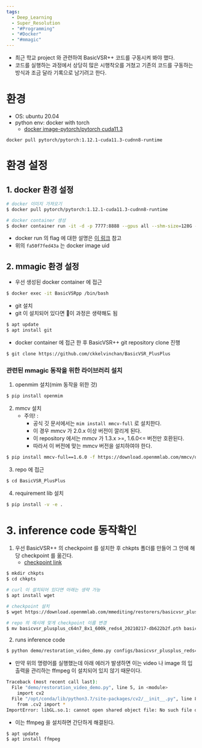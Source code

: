 ```yaml
---
tags:
  - Deep_Learning
  - Super_Resolution
  - "#Programming"
  - "#Docker"
  - "#mmagic"
---
```

* 최근 학교 project 와 관련하여 BasicVSR++ 코드를 구동시켜 봐야 했다.
* 코드를 실행하는 과정에서 상당히 많은 시행착오를 거쳤고 기존의 코드를 구동하는 방식과 조금 달라 기록으로 남기려고 한다.

# 환경
* OS: ubuntu 20.04
* python env: docker with torch
	* [docker image-pytorch/pytorch cuda11.3](https://hub.docker.com/r/pytorch/pytorch/tags?page=&page_size=&ordering=&name=11.3)
```
docker pull pytorch/pytorch:1.12.1-cuda11.3-cudnn8-runtime
```

# 환경 설정
## 1. docker 환경 설정
```bash
# docker 이미지 가져오기
$ docker pull pytorch/pytorch:1.12.1-cuda11.3-cudnn8-runtime

# docker container 생성
$ docker container run -it -d -p 7777:8888 --gpus all --shm-size=128G --name BasicVSRpp fa50f7fed43a /bin/bash
```
* docker run 의 flag 에 대한 설명은 [이 링크](https://jeahun10717.tistory.com/43) 참고
* 위의 `fa50f7fed43a` 는 docker image uid
## 2. mmagic 환경 설정
* 우선 생성된 docker container 에 접근
```bash
$ docker exec -it BasicVSRpp /bin/bash
```

* git 설치
* git 이 설치되어 있다면 이 과정은 생략해도 됨
```bash
$ apt update
$ apt install git
```

* docker container 에 접근 한 후 BasicVSR++ git repository clone 진행
```bash
$ git clone https://github.com/ckkelvinchan/BasicVSR_PlusPlus
```

### 관련된 mmagic 동작을 위한 라이브러리 설치
1. openmim 설치(mim 동작을 위한 것)
```bash
$ pip install openmim
```

2. mmcv 설치
	* 주의! : 
		* 공식 깃 문서에서는 `mim install mmcv-full` 로 설치한다.
		* 이 경우 mmcv 가 2.0.x 이상 버전이 깔리게 된다.
		* 이 repository 에서는 mmcv 가 1.3.x >=, 1.6.0<= 버전만 호환된다.
		* 따라서 이 버전에 맞는 mmcv 버전을 설치하여야 한다.
```bash
$ pip install mmcv-full==1.6.0 -f https://download.openmmlab.com/mmcv/dist/cu116/torch1.12.0/index.html
```

3. repo 에 접근
```bash
$ cd BasicVSR_PlusPlus
```

4. requirement lib 설치
```bash
$ pip install -v -e .
```



# 3. inference code 동작확인

1. 우선 BasicVSR++ 의 checkpoint 를 설치한 후 chkpts 폴더를 만들어 그 안에 해당 checkpoint 를 옮긴다.
	* [checkpoint link](https://download.openmmlab.com/mmediting/restorers/basicvsr_plusplus/basicvsr_plusplus_c64n7_8x1_600k_reds4_20210217-db622b2f.pth)
```bash
$ mkdir chkpts
$ cd chkpts

# curl 이 설치되어 있다면 아래는 생략 가능
$ apt install wget

# checkpoint 설치
$ wget https://download.openmmlab.com/mmediting/restorers/basicvsr_plusplus/basicvsr_plusplus_c64n7_8x1_600k_reds4_20210217-db622b2f.pth

# repo 의 예시에 맞게 checkpoint 이름 변경
$ mv basicvsr_plusplus_c64n7_8x1_600k_reds4_20210217-db622b2f.pth basicvsr_plusplus_reds4.pth
```

2. runs inference code
```bash
$ python demo/restoration_video_demo.py configs/basicvsr_plusplus_reds4.py chkpts/basicvsr_plusplus_reds4.pth data/demo_000 results/demo_000
```
* 만약 위의 명령어를 실행했는데 아래 에러가 발생하면 이는 video 나 image 의 입출력을 관리하는 ffmpeg 이 설치되어 있지 않기 때문이다.
```bash
Traceback (most recent call last):
  File "demo/restoration_video_demo.py", line 5, in <module>
    import cv2
  File "/opt/conda/lib/python3.7/site-packages/cv2/__init__.py", line 8, in <module>
    from .cv2 import *
ImportError: libGL.so.1: cannot open shared object file: No such file or directory
```
* 이는 ffmpeg 을 설치하면 간단하게 해결된다.
```bash
$ apt update
$ apt install ffmpeg
```